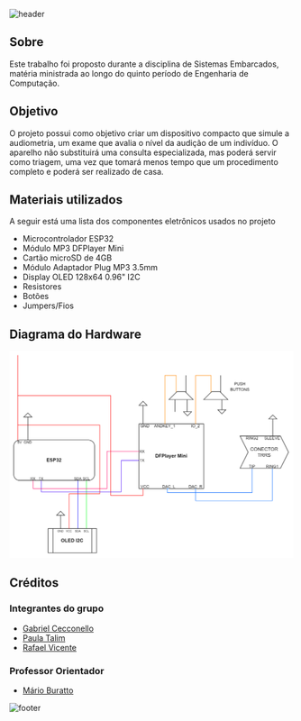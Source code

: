 ![header](https://capsule-render.vercel.app/api?type=waving&color=05006e&fontColor=ffffff&height=200&section=header&text=Audiômetro%20Compacto&fontSize=45&animation=fadeIn&fontAlignY=38)
## Sobre

Este trabalho foi proposto durante a disciplina de Sistemas Embarcados, matéria ministrada ao longo do quinto período de Engenharia de Computação.

## Objetivo

O projeto possui como objetivo criar um dispositivo compacto que simule a audiometria, um exame que avalia o nível da audição de um indivíduo. O aparelho não substituirá uma consulta especializada, mas poderá servir como triagem, uma vez que tomará menos tempo que um procedimento completo e poderá ser realizado de casa.

## Materiais utilizados

A seguir está uma lista dos componentes eletrônicos usados no projeto

- Microcontrolador ESP32
- Módulo MP3 DFPlayer Mini
- Cartão microSD de 4GB
- Módulo Adaptador Plug MP3 3.5mm
- Display OLED 128x64 0.96" I2C
- Resistores
- Botões
- Jumpers/Fios

## Diagrama do Hardware

![Diagrama do Hardware](sprints/diagramaSprint2.png)

## Créditos

### Integrantes do grupo

- [Gabriel Cecconello](https://www.linkedin.com/in/gabriel-cecconello/)
- [Paula Talim](https://www.linkedin.com/in/paulatalim/)
- [Rafael Vicente](https://www.linkedin.com/in/rafael-vicente-8726a6204/)

### Professor Orientador

- [Mário Buratto](https://www.linkedin.com/in/mario-buratto-047b3630/)

![footer](https://capsule-render.vercel.app/api?type=waving&color=05006e&height=200&section=footer&animation=fadeIn)
